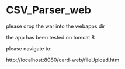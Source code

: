 # CSV_Parser_web

please drop the war into the webapps dir

the app has been tested on tomcat 8

please navigate to:


http://localhost:8080/card-web/fileUpload.htm



